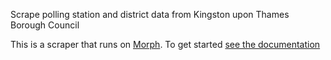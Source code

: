 Scrape polling station and district data from Kingston upon Thames Borough Council

This is a scraper that runs on [Morph](https://morph.io). To get started [see the documentation](https://morph.io/documentation)
